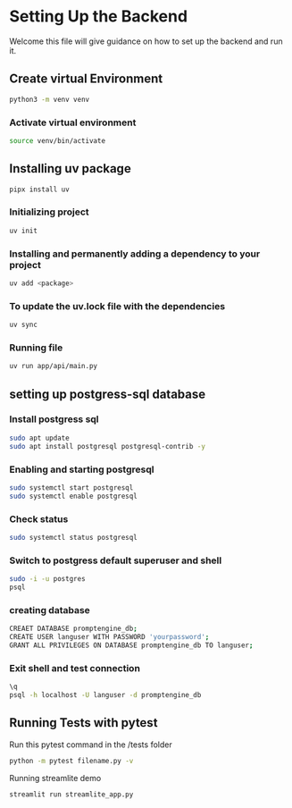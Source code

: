# Setting Up the Backend

Welcome this file will give guidance on how to set up the backend and run it.

## Create virtual Environment

```sh
python3 -m venv venv
```

### Activate virtual environment

```sh
source venv/bin/activate
```

## Installing uv package

```sh
pipx install uv
```

### Initializing project

```sh
uv init
```

### Installing and permanently adding a dependency to your project

```sh
uv add <package>
```

### To update the uv.lock file with the dependencies

```sh
uv sync
```

### Running file

```sh
uv run app/api/main.py
```

## setting up postgress-sql database

### Install postgress sql

```sh
sudo apt update
sudo apt install postgresql postgresql-contrib -y
```

### Enabling and starting postgresql

```sh
sudo systemctl start postgresql
sudo systemctl enable postgresql
```

### Check status

```sh
sudo systemctl status postgresql
```

### Switch to postgress default superuser and shell

```sh
sudo -i -u postgres
psql
```

### creating database

```sh
CREAET DATABASE promptengine_db;
CREATE USER languser WITH PASSWORD 'yourpassword';
GRANT ALL PRIVILEGES ON DATABASE promptengine_db TO languser;
```

### Exit shell and test connection

```sh
\q
psql -h localhost -U languser -d promptengine_db
```

## Running Tests with pytest

Run this pytest command in the /tests folder

```sh
python -m pytest filename.py -v
```

Running streamlite demo

```sh
streamlit run streamlite_app.py
```
